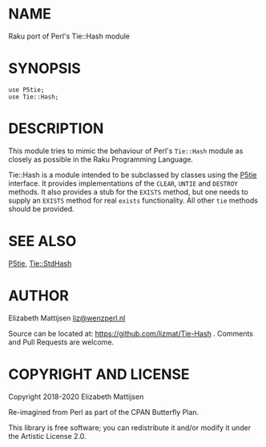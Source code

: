 NAME
====

Raku port of Perl's Tie::Hash module

SYNOPSIS
========

    use P5tie;
    use Tie::Hash;

DESCRIPTION
===========

This module tries to mimic the behaviour of Perl's `Tie::Hash` module as closely as possible in the Raku Programming Language.

Tie::Hash is a module intended to be subclassed by classes using the [P5tie](tie()) interface. It provides implementations of the `CLEAR`, `UNTIE` and `DESTROY` methods. It also provides a stub for the `EXISTS` method, but one needs to supply an `EXISTS` method for real `exists` functionality. All other `tie` methods should be provided.

SEE ALSO
========

[P5tie](P5tie), [Tie::StdHash](Tie::StdHash)

AUTHOR
======

Elizabeth Mattijsen <liz@wenzperl.nl>

Source can be located at: https://github.com/lizmat/Tie-Hash . Comments and Pull Requests are welcome.

COPYRIGHT AND LICENSE
=====================

Copyright 2018-2020 Elizabeth Mattijsen

Re-imagined from Perl as part of the CPAN Butterfly Plan.

This library is free software; you can redistribute it and/or modify it under the Artistic License 2.0.

